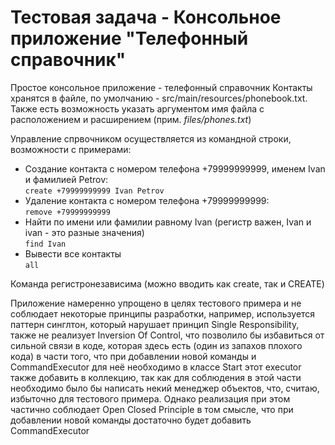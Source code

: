 # Тестовая задача - Консольное приложение "Телефонный справочник"
Простое консольное приложение - телефонный справочник
Контакты хранятся в файле, по умолчанию - src/main/resources/phonebook.txt.
Также есть возможность указать аргументом имя файла с расположением и расширением (прим. _files/phones.txt_)

Управление спрвочником осуществляется из командной строки, возможности с примерами:
- Создание контакта с номером телефона +79999999999, именем Ivan и фамилией Petrov:<br> 
`create +79999999999 Ivan Petrov`
- Удаление контакта с номером телефона +79999999999: <br>
`remove +79999999999`
- Найти по имени или фамилии равному Ivan (регистр важен, Ivan и ivan - это разные значения) <br>
`find Ivan`
- Вывести все контакты<br>
`all`

Команда регистронезависима (можно вводить как create, так и CREATE)

Приложение намеренно упрощено в целях тестового примера и не соблюдает некоторые принципы разработки, например, используется паттерн синглтон, который нарушает принцип Single Responsibility, также не реализует Inversion Of Control, что позволило бы избавиться от сильной связи в коде, которая здесь есть (один из запахов плохого кода)  в части того, что при добавлении новой команды и CommandExecutor для неё необходимо в классе Start этот executor также добавить в коллекцию, так как для соблюдения в этой части необходимо было бы написать некий менеджер объектов, что, считаю, избыточно для тестового примера. Однако реализация при этом частично соблюдает Open Closed Principle в том смысле, что при добавлении новой команды достаточно будет добавить CommandExecutor

